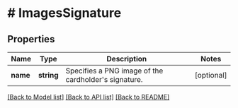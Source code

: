 # # ImagesSignature

## Properties

Name | Type | Description | Notes
------------ | ------------- | ------------- | -------------
**name** | **string** | Specifies a PNG image of the cardholder&#39;s signature. | [optional]

[[Back to Model list]](../../README.md#models) [[Back to API list]](../../README.md#endpoints) [[Back to README]](../../README.md)
